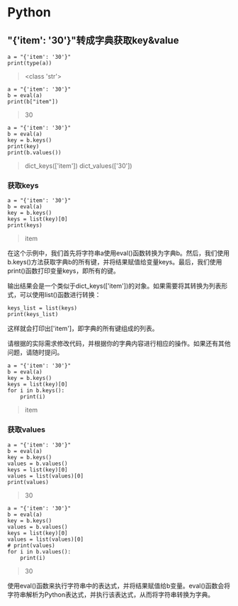 # Python

## "{'item': '30'}"转成字典获取key&value

```
a = "{'item': '30'}"
print(type(a))
```

> <class 'str'>

```
a = "{'item': '30'}"
b = eval(a)
print(b["item"])
```

> 30

```
a = "{'item': '30'}"
b = eval(a)
key = b.keys()
print(key)
print(b.values())
```

> dict_keys(['item'])
> dict_values(['30'])

### 获取keys

```
a = "{'item': '30'}"
b = eval(a)
key = b.keys()
keys = list(key)[0]
print(keys)
```

> item

在这个示例中，我们首先将字符串a使用eval()函数转换为字典b。然后，我们使用b.keys()方法获取字典b的所有键，并将结果赋值给变量keys。最后，我们使用print()函数打印变量keys，即所有的键。

输出结果会是一个类似于dict_keys(['item'])的对象。如果需要将其转换为列表形式，可以使用list()函数进行转换：

```
keys_list = list(keys)
print(keys_list)
```

这样就会打印出['item']，即字典的所有键组成的列表。

请根据的实际需求修改代码，并根据你的字典内容进行相应的操作。如果还有其他问题，请随时提问。

```
a = "{'item': '30'}"
b = eval(a)
key = b.keys()
keys = list(key)[0]
for i in b.keys():
    print(i)
```

> item

### 获取values

```
a = "{'item': '30'}"
b = eval(a)
key = b.keys()
values = b.values()
keys = list(key)[0]
values = list(values)[0]
print(values)
```

> 30

```
a = "{'item': '30'}"
b = eval(a)
key = b.keys()
values = b.values()
keys = list(key)[0]
values = list(values)[0]
# print(values)
for i in b.values():
    print(i)
```

> 30



使用eval()函数来执行字符串中的表达式，并将结果赋值给b变量。eval()函数会将字符串解析为Python表达式，并执行该表达式，从而将字符串转换为字典。